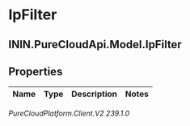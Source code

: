 # IpFilter

## ININ.PureCloudApi.Model.IpFilter

## Properties

|Name | Type | Description | Notes|
|------------ | ------------- | ------------- | -------------|



_PureCloudPlatform.Client.V2 239.1.0_
